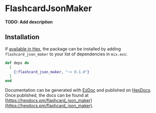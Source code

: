 # FlashcardJsonMaker

**TODO: Add description**

## Installation

If [available in Hex](https://hex.pm/docs/publish), the package can be installed
by adding `flashcard_json_maker` to your list of dependencies in `mix.exs`:

```elixir
def deps do
  [
    {:flashcard_json_maker, "~> 0.1.0"}
  ]
end
```

Documentation can be generated with [ExDoc](https://github.com/elixir-lang/ex_doc)
and published on [HexDocs](https://hexdocs.pm). Once published, the docs can
be found at [https://hexdocs.pm/flashcard_json_maker](https://hexdocs.pm/flashcard_json_maker).

